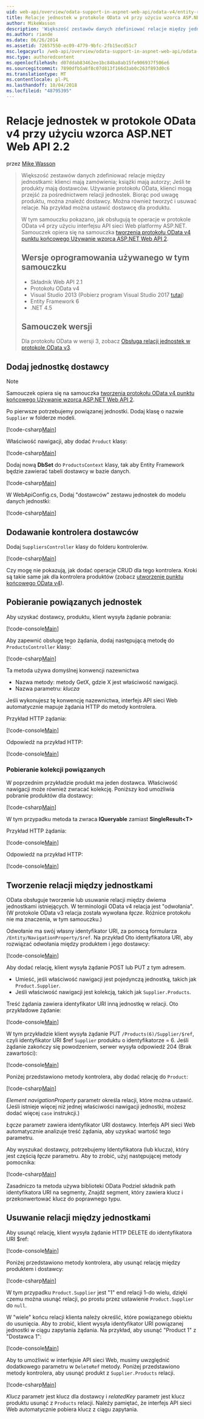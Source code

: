 ```yaml
---
uid: web-api/overview/odata-support-in-aspnet-web-api/odata-v4/entity-relations-in-odata-v4
title: Relacje jednostek w protokole OData v4 przy użyciu wzorca ASP.NET Web API 2.2 | Dokumentacja firmy Microsoft
author: MikeWasson
description: 'Większość zestawów danych zdefiniować relacje między jednostkami: klienci mają zamówienia; książki mają autorzy; Jeśli te produkty mają dostawców. Przy użyciu protokołu OData, klienci mogą przejść za pośrednictwem...'
ms.author: riande
ms.date: 06/26/2014
ms.assetid: 72657550-ec09-4779-9bfc-2fb15ecd51c7
msc.legacyurl: /web-api/overview/odata-support-in-aspnet-web-api/odata-v4/entity-relations-in-odata-v4
msc.type: authoredcontent
ms.openlocfilehash: d07ddab83462ee1bc84ba8ab15fe906937f506e6
ms.sourcegitcommit: 7890dfb5a8f8c07d813f166d3ab0c263f893d0c6
ms.translationtype: MT
ms.contentlocale: pl-PL
ms.lasthandoff: 10/04/2018
ms.locfileid: "48795395"
---
```

<a name="entity-relations-in-odata-v4-using-aspnet-web-api-22"></a>Relacje jednostek w protokole OData v4 przy użyciu wzorca ASP.NET Web API 2.2
====================
przez [Mike Wasson](https://github.com/MikeWasson)

> Większość zestawów danych zdefiniować relacje między jednostkami: klienci mają zamówienia; książki mają autorzy; Jeśli te produkty mają dostawców. Używanie protokołu OData, klienci mogą przejść za pośrednictwem relacji jednostek. Biorąc pod uwagę produktu, można znaleźć dostawcy. Można również tworzyć i usuwać relacje. Na przykład można ustawić dostawcę dla produktu.
>
> W tym samouczku pokazano, jak obsługują te operacje w protokole OData v4 przy użyciu interfejsu API sieci Web platformy ASP.NET. Samouczek opiera się na samouczka [tworzenia protokołu OData v4 punktu końcowego Używanie wzorca ASP.NET Web API 2](create-an-odata-v4-endpoint.md).
>
> ## <a name="software-versions-used-in-the-tutorial"></a>Wersje oprogramowania używanego w tym samouczku
>
> - Składnik Web API 2.1
> - Protokołu OData v4
> - Visual Studio 2013 (Pobierz program Visual Studio 2017 [tutaj](https://visualstudio.microsoft.com/downloads/?utm_medium=microsoft&utm_source=docs.microsoft.com&utm_campaign=button+cta&utm_content=download+vs2017))
> - Entity Framework 6
> - .NET 4.5
>
> ## <a name="tutorial-versions"></a>Samouczek wersji
>
> Dla protokołu OData w wersji 3, zobacz [Obsługa relacji jednostek w protokole OData v3](https://asp.net/web-api/overview/odata-support-in-aspnet-web-api/odata-v3/working-with-entity-relations).

## <a name="add-a-supplier-entity"></a>Dodaj jednostkę dostawcy

> [!NOTE]
> Samouczek opiera się na samouczka [tworzenia protokołu OData v4 punktu końcowego Używanie wzorca ASP.NET Web API 2](create-an-odata-v4-endpoint.md).

Po pierwsze potrzebujemy powiązanej jednostki. Dodaj klasę o nazwie `Supplier` w folderze modeli.

[!code-csharp[Main](entity-relations-in-odata-v4/samples/sample1.cs)]

Właściwość nawigacji, aby dodać `Product` klasy:

[!code-csharp[Main](entity-relations-in-odata-v4/samples/sample2.cs?highlight=13-15)]

Dodaj nową **DbSet** do `ProductsContext` klasy, tak aby Entity Framework będzie zawierać tabeli dostawcy w bazie danych.

[!code-csharp[Main](entity-relations-in-odata-v4/samples/sample3.cs?highlight=10)]

W WebApiConfig.cs, Dodaj &quot;dostawców&quot; zestawu jednostek do modelu danych jednostki:

[!code-csharp[Main](entity-relations-in-odata-v4/samples/sample4.cs?highlight=6)]

## <a name="add-a-suppliers-controller"></a>Dodawanie kontrolera dostawców

Dodaj `SuppliersController` klasy do folderu kontrolerów.

[!code-csharp[Main](entity-relations-in-odata-v4/samples/sample5.cs)]

Czy mogę nie pokazują, jak dodać operacje CRUD dla tego kontrolera. Kroki są takie same jak dla kontrolera produktów (zobacz [utworzenie punktu końcowego OData v4](create-an-odata-v4-endpoint.md)).

## <a name="getting-related-entities"></a>Pobieranie powiązanych jednostek

Aby uzyskać dostawcy, produktu, klient wysyła żądanie pobrania:

[!code-console[Main](entity-relations-in-odata-v4/samples/sample6.cmd)]

Aby zapewnić obsługę tego żądania, dodaj następującą metodę do `ProductsController` klasy:

[!code-csharp[Main](entity-relations-in-odata-v4/samples/sample7.cs)]

Ta metoda używa domyślnej konwencji nazewnictwa

- Nazwa metody: metody GetX, gdzie X jest właściwość nawigacji.
- Nazwa parametru: *klucza*

Jeśli wykonujesz tę konwencję nazewnictwa, interfejs API sieci Web automatycznie mapuje żądania HTTP do metody kontrolera.

Przykład HTTP żądania:

[!code-console[Main](entity-relations-in-odata-v4/samples/sample8.cmd)]

Odpowiedź na przykład HTTP:

[!code-console[Main](entity-relations-in-odata-v4/samples/sample9.cmd)]

### <a name="getting-a-related-collection"></a>Pobieranie kolekcji powiązanych

W poprzednim przykładzie produkt ma jeden dostawca. Właściwość nawigacji może również zwracać kolekcję. Poniższy kod umożliwia pobranie produktów dla dostawcy:

[!code-csharp[Main](entity-relations-in-odata-v4/samples/sample10.cs)]

W tym przypadku metoda ta zwraca **IQueryable** zamiast **SingleResult&lt;T&gt;**

Przykład HTTP żądania:

[!code-console[Main](entity-relations-in-odata-v4/samples/sample11.cmd)]

Odpowiedź na przykład HTTP:

[!code-console[Main](entity-relations-in-odata-v4/samples/sample12.cmd)]

## <a name="creating-a-relationship-between-entities"></a>Tworzenie relacji między jednostkami

OData obsługuje tworzenie lub usuwanie relacji między dwiema jednostkami istniejących. W terminologii OData v4 relacja jest &quot;odwołania&quot;. (W protokole OData v3 relacja została wywołana *łącze*. Różnice protokołu nie ma znaczenia, w tym samouczku.)

Odwołanie ma swój własny identyfikator URI, za pomocą formularza `/Entity/NavigationProperty/$ref`. Na przykład Oto identyfikatora URI, aby rozwiązać odwołania między produktem i jego dostawcy:

[!code-console[Main](entity-relations-in-odata-v4/samples/sample13.cmd)]

Aby dodać relację, klient wysyła żądanie POST lub PUT z tym adresem.

- Umieść, jeśli właściwość nawigacji jest pojedynczą jednostką, takich jak `Product.Supplier`.
- Jeśli właściwość nawigacji jest kolekcją, takich jak `Supplier.Products`.

Treść żądania zawiera identyfikator URI inną jednostkę w relacji. Oto przykładowe żądanie:

[!code-console[Main](entity-relations-in-odata-v4/samples/sample14.cmd)]

W tym przykładzie klient wysyła żądanie PUT `/Products(6)/Supplier/$ref`, czyli identyfikator URI $ref `Supplier` produktu o identyfikatorze = 6. Jeśli żądanie zakończy się powodzeniem, serwer wysyła odpowiedź 204 (Brak zawartości):

[!code-console[Main](entity-relations-in-odata-v4/samples/sample15.cmd)]

Poniżej przedstawiono metody kontrolera, aby dodać relację do `Product`:

[!code-csharp[Main](entity-relations-in-odata-v4/samples/sample16.cs)]

*Element navigationProperty* parametr określa relacji, które można ustawić. (Jeśli istnieje więcej niż jednej właściwości nawigacji jednostki, możesz dodać więcej `case` instrukcji.)

*Łącze* parametr zawiera identyfikator URI dostawcy. Interfejs API sieci Web automatycznie analizuje treść żądania, aby uzyskać wartość tego parametru.

Aby wyszukać dostawcy, potrzebujemy Identyfikatora (lub klucza), który jest częścią *łącze* parametru. Aby to zrobić, użyj następującej metody pomocnika:

[!code-csharp[Main](entity-relations-in-odata-v4/samples/sample17.cs)]

Zasadniczo ta metoda używa biblioteki OData Podziel składnik path identyfikatora URI na segmenty, Znajdź segment, który zawiera klucz i przekonwertować klucz do poprawnego typu.

## <a name="deleting-a-relationship-between-entities"></a>Usuwanie relacji między jednostkami

Aby usunąć relację, klient wysyła żądanie HTTP DELETE do identyfikatora URI $ref:

[!code-console[Main](entity-relations-in-odata-v4/samples/sample18.cmd)]

Poniżej przedstawiono metody kontrolera, aby usunąć relację między produktem i dostawcy:

[!code-csharp[Main](entity-relations-in-odata-v4/samples/sample19.cs)]

W tym przypadku `Product.Supplier` jest &quot;1&quot; end relacji 1-do wielu, dzięki czemu można usunąć relacji, po prostu przez ustawienie `Product.Supplier` do `null`.

W &quot;wiele&quot; końcu relacji klienta należy określić, które powiązanego obiektu do usunięcia. Aby to zrobić, klient wysyła identyfikator URI powiązanej jednostki w ciągu zapytania żądania. Na przykład, aby usunąć "Product 1" z "Dostawca 1":

[!code-console[Main](entity-relations-in-odata-v4/samples/sample20.cmd?highlight=1)]

Aby to umożliwić w interfejsie API sieci Web, musimy uwzględnić dodatkowego parametru w `DeleteRef` metody. Poniżej przedstawiono metody kontrolera, aby usunąć produkt z `Supplier.Products` relacji.

[!code-csharp[Main](entity-relations-in-odata-v4/samples/sample21.cs)]

*Klucz* parametr jest klucz dla dostawcy i *relatedKey* parametr jest klucz produktu usunąć z `Products` relacji. Należy pamiętać, że interfejs API sieci Web automatycznie pobiera klucz z ciągu zapytania.
